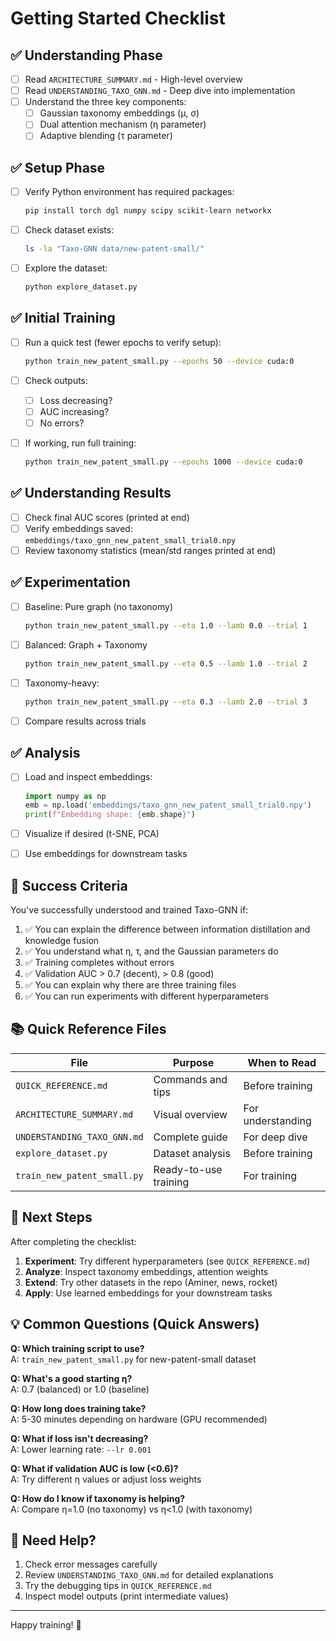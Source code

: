 # Getting Started Checklist

## ✅ Understanding Phase

- [ ] Read `ARCHITECTURE_SUMMARY.md` - High-level overview
- [ ] Read `UNDERSTANDING_TAXO_GNN.md` - Deep dive into implementation
- [ ] Understand the three key components:
  - [ ] Gaussian taxonomy embeddings (μ, σ)
  - [ ] Dual attention mechanism (η parameter)
  - [ ] Adaptive blending (τ parameter)

## ✅ Setup Phase

- [ ] Verify Python environment has required packages:
  ```bash
  pip install torch dgl numpy scipy scikit-learn networkx
  ```

- [ ] Check dataset exists:
  ```bash
  ls -la "Taxo-GNN data/new-patent-small/"
  ```

- [ ] Explore the dataset:
  ```bash
  python explore_dataset.py
  ```

## ✅ Initial Training

- [ ] Run a quick test (fewer epochs to verify setup):
  ```bash
  python train_new_patent_small.py --epochs 50 --device cuda:0
  ```

- [ ] Check outputs:
  - [ ] Loss decreasing?
  - [ ] AUC increasing?
  - [ ] No errors?

- [ ] If working, run full training:
  ```bash
  python train_new_patent_small.py --epochs 1000 --device cuda:0
  ```

## ✅ Understanding Results

- [ ] Check final AUC scores (printed at end)
- [ ] Verify embeddings saved: `embeddings/taxo_gnn_new_patent_small_trial0.npy`
- [ ] Review taxonomy statistics (mean/std ranges printed at end)

## ✅ Experimentation

- [ ] Baseline: Pure graph (no taxonomy)
  ```bash
  python train_new_patent_small.py --eta 1.0 --lamb 0.0 --trial 1
  ```

- [ ] Balanced: Graph + Taxonomy
  ```bash
  python train_new_patent_small.py --eta 0.5 --lamb 1.0 --trial 2
  ```

- [ ] Taxonomy-heavy:
  ```bash
  python train_new_patent_small.py --eta 0.3 --lamb 2.0 --trial 3
  ```

- [ ] Compare results across trials

## ✅ Analysis

- [ ] Load and inspect embeddings:
  ```python
  import numpy as np
  emb = np.load('embeddings/taxo_gnn_new_patent_small_trial0.npy')
  print(f"Embedding shape: {emb.shape}")
  ```

- [ ] Visualize if desired (t-SNE, PCA)
- [ ] Use embeddings for downstream tasks

## 🎯 Success Criteria

You've successfully understood and trained Taxo-GNN if:

1. ✅ You can explain the difference between information distillation and knowledge fusion
2. ✅ You understand what η, τ, and the Gaussian parameters do
3. ✅ Training completes without errors
4. ✅ Validation AUC > 0.7 (decent), > 0.8 (good)
5. ✅ You can explain why there are three training files
6. ✅ You can run experiments with different hyperparameters

## 📚 Quick Reference Files

| File | Purpose | When to Read |
|------|---------|--------------|
| `QUICK_REFERENCE.md` | Commands and tips | Before training |
| `ARCHITECTURE_SUMMARY.md` | Visual overview | For understanding |
| `UNDERSTANDING_TAXO_GNN.md` | Complete guide | For deep dive |
| `explore_dataset.py` | Dataset analysis | Before training |
| `train_new_patent_small.py` | Ready-to-use training | For training |

## 🚀 Next Steps

After completing the checklist:

1. **Experiment**: Try different hyperparameters (see `QUICK_REFERENCE.md`)
2. **Analyze**: Inspect taxonomy embeddings, attention weights
3. **Extend**: Try other datasets in the repo (Aminer, news, rocket)
4. **Apply**: Use learned embeddings for your downstream tasks

## 💡 Common Questions (Quick Answers)

**Q: Which training script to use?**  
A: `train_new_patent_small.py` for new-patent-small dataset

**Q: What's a good starting η?**  
A: 0.7 (balanced) or 1.0 (baseline)

**Q: How long does training take?**  
A: 5-30 minutes depending on hardware (GPU recommended)

**Q: What if loss isn't decreasing?**  
A: Lower learning rate: `--lr 0.001`

**Q: What if validation AUC is low (<0.6)?**  
A: Try different η values or adjust loss weights

**Q: How do I know if taxonomy is helping?**  
A: Compare η=1.0 (no taxonomy) vs η<1.0 (with taxonomy)

## 📧 Need Help?

1. Check error messages carefully
2. Review `UNDERSTANDING_TAXO_GNN.md` for detailed explanations
3. Try the debugging tips in `QUICK_REFERENCE.md`
4. Inspect model outputs (print intermediate values)

---

Happy training! 🎉
